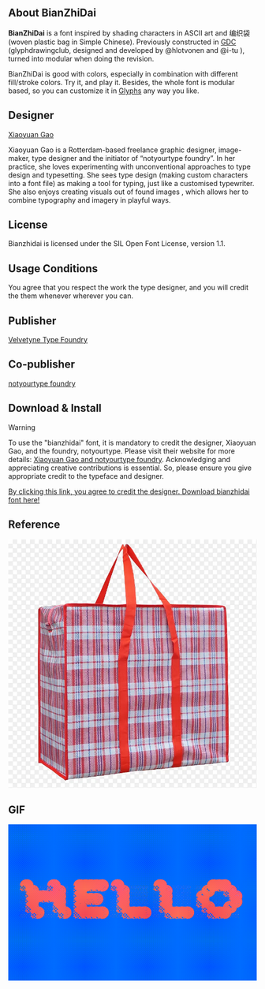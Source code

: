 ## About BianZhiDai

**BianZhiDai** is a font inspired by shading characters in ASCII art and 编织袋 (woven plastic bag in Simple Chinese). Previously constructed in [GDC](http://glyphdrawing.club) (glyphdrawingclub, designed and developed by @hlotvonen and @i-tu ), turned into modular when doing the revision. 

BianZhiDai is good with colors, especially in combination with different fill/stroke colors. Try it, and play it. Besides, the whole font is modular based, so you can customize it in [Glyphs](https://glyphsapp.com/) any way you like.


## Designer

[Xiaoyuan Gao](https://notyourtype.nl)

Xiaoyuan Gao is a Rotterdam-based freelance graphic designer, image-maker, type designer and the initiator of “notyourtype foundry”. In her practice, she loves experimenting with unconventional approaches to type design and typesetting. She sees type design (making custom characters into a font file) as making a tool for typing, just like a customised typewriter. She also enjoys creating visuals out of found images , which allows her to combine typography and imagery in playful ways.

## License 

Bianzhidai is licensed under the SIL Open Font License, version 1.1.

## Usage Conditions

You agree that you respect the work the type designer, and you will credit the them whenever wherever you can.

## Publisher

[Velvetyne Type Foundry](https://velvetyne.fr/)

## Co-publisher
[notyourtype foundry](https://notyourtype.nl)

## Download & Install

> [!WARNING]  
> To use the "bianzhidai" font, it is mandatory to credit the designer, Xiaoyuan Gao, and the foundry, notyourtype. Please visit their website for more details: [Xiaoyuan Gao and notyourtype foundry](https://notyourtype.nl/). Acknowledging and appreciating creative contributions is essential. So, please ensure you give appropriate credit to the typeface and designer.

[By clicking this link, you agree to credit the designer. Download bianzhidai font here!](https://github.com/sdfggvfvj/bianzhidai/archive/refs/heads/main.zip)

## Reference 

![alt text](documentation/specimen/imgs/eg.webp "Title")

## GIF
![alt text](hello_comic_VF.gif "Variable Preview")

